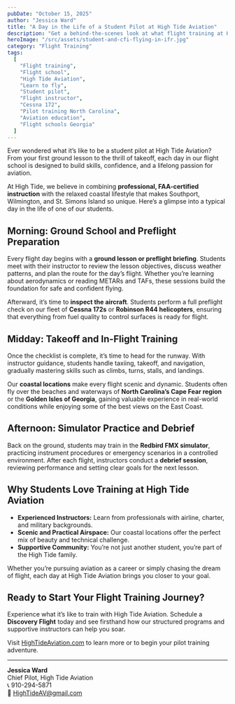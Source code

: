 ```yaml
---
pubDate: "October 15, 2025"
author: "Jessica Ward"
title: "A Day in the Life of a Student Pilot at High Tide Aviation"
description: "Get a behind-the-scenes look at what flight training at High Tide Aviation is really like, from preflight briefings and simulator practice to takeoff, landing, and post-flight debriefs."
heroImage: "/src/assets/student-and-cfi-flying-in-ifr.jpg"
category: "Flight Training"
tags:
  [
    "Flight training",
    "Flight school",
    "High Tide Aviation",
    "Learn to fly",
    "Student pilot",
    "Flight instructor",
    "Cessna 172",
    "Pilot training North Carolina",
    "Aviation education",
    "Flight schools Georgia"
  ]
---
```


Ever wondered what it’s like to be a student pilot at High Tide Aviation? From your first ground lesson to the thrill of takeoff, each day in our flight school is designed to build skills, confidence, and a lifelong passion for aviation.  

At High Tide, we believe in combining **professional, FAA-certified instruction** with the relaxed coastal lifestyle that makes Southport, Wilmington, and St. Simons Island so unique. Here’s a glimpse into a typical day in the life of one of our students.

## Morning: Ground School and Preflight Preparation

Every flight day begins with a **ground lesson or preflight briefing**. Students meet with their instructor to review the lesson objectives, discuss weather patterns, and plan the route for the day’s flight. Whether you’re learning about aerodynamics or reading METARs and TAFs, these sessions build the foundation for safe and confident flying.

Afterward, it’s time to **inspect the aircraft**. Students perform a full preflight check on our fleet of **Cessna 172s** or **Robinson R44 helicopters**, ensuring that everything from fuel quality to control surfaces is ready for flight.  

## Midday: Takeoff and In-Flight Training

Once the checklist is complete, it’s time to head for the runway. With instructor guidance, students handle taxiing, takeoff, and navigation, gradually mastering skills such as climbs, turns, stalls, and landings.

Our **coastal locations** make every flight scenic and dynamic. Students often fly over the beaches and waterways of **North Carolina’s Cape Fear region** or the **Golden Isles of Georgia**, gaining valuable experience in real-world conditions while enjoying some of the best views on the East Coast.

## Afternoon: Simulator Practice and Debrief

Back on the ground, students may train in the **Redbird FMX simulator**, practicing instrument procedures or emergency scenarios in a controlled environment. After each flight, instructors conduct a **debrief session**, reviewing performance and setting clear goals for the next lesson.

## Why Students Love Training at High Tide Aviation

- **Experienced Instructors:** Learn from professionals with airline, charter, and military backgrounds.  
- **Scenic and Practical Airspace:** Our coastal locations offer the perfect mix of beauty and technical challenge.  
- **Supportive Community:** You’re not just another student, you’re part of the High Tide family.  

Whether you’re pursuing aviation as a career or simply chasing the dream of flight, each day at High Tide Aviation brings you closer to your goal.

## Ready to Start Your Flight Training Journey?

Experience what it’s like to train with High Tide Aviation. Schedule a **Discovery Flight** today and see firsthand how our structured programs and supportive instructors can help you soar.

Visit [HighTideAviation.com](https://hightideaviation.com) to learn more or to begin your pilot training adventure.

---
**Jessica Ward**  
Chief Pilot, High Tide Aviation  
📞 910-294-5871  
📧 HighTideAV@gmail.com
